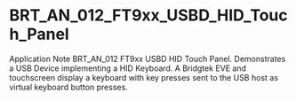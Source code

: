 # BRT_AN_012_FT9xx_USBD_HID_Touch_Panel
Application Note BRT_AN_012 FT9xx USBD HID Touch Panel. Demonstrates a USB Device implementing a HID Keyboard. A Bridgtek EVE and touchscreen display a keyboard with key presses sent to the USB host as virtual keyboard button presses.
